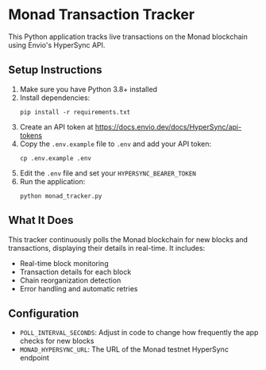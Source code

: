 # Monad Transaction Tracker

This Python application tracks live transactions on the Monad blockchain using Envio's HyperSync API.

## Setup Instructions

1. Make sure you have Python 3.8+ installed
2. Install dependencies:
   ```
   pip install -r requirements.txt
   ```
3. Create an API token at https://docs.envio.dev/docs/HyperSync/api-tokens
4. Copy the `.env.example` file to `.env` and add your API token:
   ```
   cp .env.example .env
   ```
5. Edit the `.env` file and set your `HYPERSYNC_BEARER_TOKEN`
6. Run the application:
   ```
   python monad_tracker.py
   ```

## What It Does

This tracker continuously polls the Monad blockchain for new blocks and transactions, displaying their details in real-time. It includes:

- Real-time block monitoring
- Transaction details for each block
- Chain reorganization detection
- Error handling and automatic retries

## Configuration

- `POLL_INTERVAL_SECONDS`: Adjust in code to change how frequently the app checks for new blocks
- `MONAD_HYPERSYNC_URL`: The URL of the Monad testnet HyperSync endpoint
